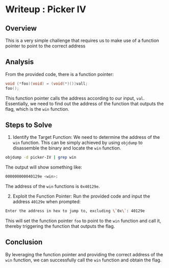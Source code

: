 # Writeup : Picker IV

## Overview
This is a very simple challenge that requires us to make use of a function pointer to point to the correct address

## Analysis

From the provided code, there is a function pointer:

```c
void (*foo)(void) = (void(*)())vall;
foo();
```
This function pointer calls the address according to our input, `val`. Essentially, we need to find out the address of the function that outputs the flag, which is the `win` function.

## Steps to Solve

1. Identify the Target Function:
We need to determine the address of the `win` function. This can be simply achieved by using `objdump` to disassemble the binary and locate the `win` function.

```bash
objdump -d picker-IV | grep win
```
The output will show something like:
```bash
000000000040129e <win>:
```
The address of the `win` functions is `0x40129e`.

2. Exploit the Function Pointer:
Run the provided code and input the address `40129e` when prompted:

```bash
Enter the address in hex to jump to, excluding \`0x\`: 40129e
```
This will set the function pointer `foo` to point to the `win` function and call it, thereby triggering the function that outputs the flag.

## Conclusion
By leveraging the function pointer and providing the correct address of the `win` function, we can successfully call the `win` function and obtain the flag. 
